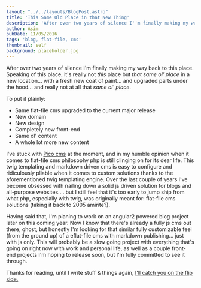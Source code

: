 ```yaml
---
layout: "../../layouts/BlogPost.astro"
title: 'This Same Old Place in that New Thing'
description: 'After over two years of silence I''m finally making my way back to this place. Speaking of this place, it''s really not this place but that same ol'' place in a new location... with a fresh new coat of paint... and upgraded parts under the hood... and really not at all that same ol'' place.'
author: Asim
pubDate: 11/05/2016
tags: 'blog, flat-file, cms'
thumbnail: self
background: placeholder.jpg
---
```


After over two years of silence I'm finally making my way back to this place. Speaking of this place, it's really not *this* place but *that same ol' place* in a new location... with a fresh new coat of paint... and upgraded parts under the hood... and really not at all that *same ol' place*. 

To put it plainly: 
* Same flat-file cms upgraded to the current major release
* New domain
* New design
* Completely new front-end
* Same ol' content
* A whole lot more new content

I've stuck with [Pico cms](http://picocms.org/) at the moment, and in my humble opinion when it comes to flat-file cms philosophy php is still clinging on for its dear life. This twig templating and markdown driven cms is easy to configure and ridiculously pliable when it comes to custom solutions thanks to the aforementioned twig templating engine. Over the last couple of years I've become obsessed with nailing down a solid js driven solution for blogs and all-purpose websites....  but I still feel that it's too early to jump ship from what php, especially with twig, was originally meant for: flat-file cms solutions (taking it back to 2005 amirite?). 

Having said that, I'm planing to work on an angular2 powered blog project later on this coming year. Now I know that there's already a fully js cms out there, ghost, but honestly I'm looking for that similar fully customizable feel (from the ground up) of a eflat-file cms with markdown publishing... just with js only. This will probably be a slow going project with everything that's going on right now with work and personal life, as well as a couple front-end projects I'm hoping to release soon, but I'm fully committed to see it through. 

Thanks for reading, until I write stuff &amp; things again, <a href="http://i.imgur.com/yjc1Ykq.gif" target="_blank">I'll catch you on the flip side.</a>
